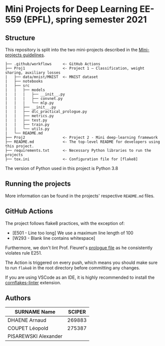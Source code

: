 # Mini Projects for Deep Learning EE-559 (EPFL), spring semester 2021

## Structure

This repository is split into the two mini-projects described in the [Mini-projects guidelines](https://fleuret.org/dlc/materials/dlc-miniprojects.pdf).

```
├── .github/workflows     <- GitHub Actions
├── Proj1                 <- Project 1 – Classification, weight sharing, auxiliary losses
|   ├── data/mnist/MNIST  <- MNIST dataset
|   ├── notebooks
|   ├── src
|   |   ├── models
|   |   |   ├── __init__.py
|   |   |   ├── convnet.py
|   |   |   └── mlp.py
|   |   ├── __init__.py
|   |   ├── dlc_practical_prologue.py
|   |   ├── metrics.py
|   |   ├── test.py
|   |   ├── train.py
|   |   └── utils.py
|   └── README.md
├── Proj2                 <- Project 2 - Mini deep-learning framework
├── README.md             <- The top-level README for developers using this project.
├── requirements.txt      <- Necessary Python libraries to run the projects
├── tox.ini               <- Configuration file for [flake8]
```

The version of Python used in this project is Python 3.8

## Running the projects

More information can be found in the projects' respective `README.md` files.

## GitHub Actions

The project follows flake8 practices, with the exception of:

* [E501 - Line too long] We use a maximum line length of 100
* [W293 - Blank line contains whitespace]

Furthermore, we don't lint Prof. Fleuret's [prologue file](Proj1/src/dlc_practical_prologue.py) as he consistently violates rule E251.

The Action is triggered on every push, which means you should make sure to run `flake8` in the root directory before committing any changes.

If you are using VSCode as an IDE, it is highly recommended to install the [cornflakes-linter](https://marketplace.visualstudio.com/items?itemName=kevinglasson.cornflakes-linter) extension.

## Authors

| SURNAME Name         | SCIPER |
| -------------------- | ------ |
| DHAENE Arnaud        | 269883 |
| COUPET Léopold       | 275387 |
| PISAREWSKI Alexander | |
